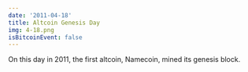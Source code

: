```yaml
---
date: '2011-04-18'
title: Altcoin Genesis Day
img: 4-18.png
isBitcoinEvent: false
---
```


On this day in 2011, the first altcoin, Namecoin, mined its genesis block.
